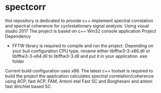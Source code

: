 # spectcorr
this repository is dedicated to provide c++ implement spectral correlation and spectral coherence for cyclostationary signal analysis.
Using visual studio 2017
The project is based on c++ Win32 console application 
Project Dependency
- FFTW library is required to compile and run the project. Depending on your buil configuration CPU type, 
rename either libfftw3-3-x86.dll or libfftw3-3-x64.dll to libfftw3-3.dll and put it in your application .exe folder

Current build configuration uses x86.
The latest c++ toolset is required to build the project
the application calculates spectral correlation/coherence using ACP, fast ACP, FAM, Antoni etal Fast SC and 
Borghesani and antoni fast dirichlet based SC
